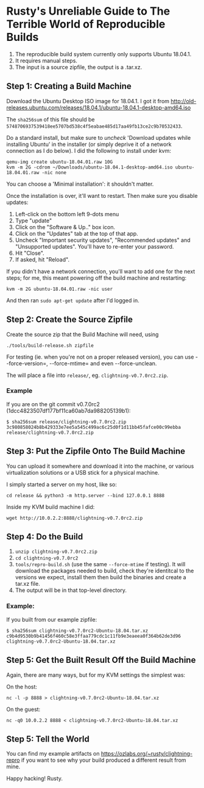 # Rusty's Unreliable Guide to The Terrible World of Reproducible Builds

1. The reproducible build system currently only supports Ubuntu 18.04.1.
2. It requires manual steps.
3. The input is a source zipfile, the output is a .tar.xz.

## Step 1: Creating a Build Machine

Download the Ubuntu Desktop ISO image for 18.04.1.  I got it from
http://old-releases.ubuntu.com/releases/18.04.1/ubuntu-18.04.1-desktop-amd64.iso

The `sha256sum` of this file should be
`5748706937539418ee5707bd538c4f5eabae485d17aa49fb13ce2c9b70532433`.

Do a standard install, but make sure to *uncheck* 'Download updates
while installing Ubuntu' in the installer (or simply deprive it of a
network connection as I do below).  I did the following to install under kvm:

	qemu-img create ubuntu-18.04.01.raw 10G
	kvm -m 2G -cdrom ~/Downloads/ubuntu-18.04.1-desktop-amd64.iso ubuntu-18.04.01.raw -nic none

You can choose a 'Minimal installation': it shouldn't matter.

Once the installation is over, it'll want to restart.  Then make sure you
disable updates:

1. Left-click on the bottom left 9-dots menu
2. Type "update"
3. Click on the "Software & Up.." box icon.
4. Click on the "Updates" tab at the top of that app.
5. Uncheck "Important security updates", "Recommended updates" and
   "Unsupported updates".  You'll have to re-enter your password.
6. Hit "Close".
7. If asked, hit "Reload".

If you didn't have a network connection, you'll want to add one for
the next steps; for me, this meant powering off the build machine and restarting:

	kvm -m 2G ubuntu-18.04.01.raw -nic user

And then ran `sudo apt-get update` after I'd logged in.

## Step 2: Create the Source Zipfile

Create the source zip that the Build Machine will need, using

	./tools/build-release.sh zipfile

For testing (ie. when you're not on a proper released version), you
can use --force-version=, --force-mtime= and even --force-unclean.

The will place a file into `release/`, eg. `clightning-v0.7.0rc2.zip`.

### Example

If you are on the git commit v0.7.0rc2 (1dcc4823507df177bf11ca60ab7da988205139b1):
```
$ sha256sum release/clightning-v0.7.0rc2.zip 
3c980858024b8b429333e7ee5a545c499ac6c25d0f1d11bb45fafce00c99ebba  release/clightning-v0.7.0rc2.zip
```

## Step 3: Put the Zipfile Onto The Build Machine

You can upload it somewhere and download it into the machine, or
various virtualization solutions or a USB stick for a physical machine.

I simply started a server on my host, like so:

	cd release && python3 -m http.server --bind 127.0.0.1 8888

Inside my KVM build machine I did:

	wget http://10.0.2.2:8888/clightning-v0.7.0rc2.zip


## Step 4: Do the Build

1. `unzip clightning-v0.7.0rc2.zip`
2. `cd clightning-v0.7.0rc2`
3. `tools/repro-build.sh` (use the same `--force-mtime` if testing).
   It will download the packages needed to build, check they're identitcal to the
   versions we expect, install them then build the binaries and create a tar.xz file.
4. The output will be in that top-level directory.

### Example:

If you built from our example zipfile:
```
$ sha256sum clightning-v0.7.0rc2-Ubuntu-18.04.tar.xz
c9b4d9530b9b41456f460c58e3ffaa779cdc1c11fb9e3eaeea0f364b62de3d96  clightning-v0.7.0rc2-Ubuntu-18.04.tar.xz
```


## Step 5: Get the Built Result Off the Build Machine

Again, there are many ways, but for my KVM settings the simplest was:

On the host:

	nc -l -p 8888 > clightning-v0.7.0rc2-Ubuntu-18.04.tar.xz

On the guest:

    nc -q0 10.0.2.2 8888 < clightning-v0.7.0rc2-Ubuntu-18.04.tar.xz 


## Step 5: Tell the World

You can find my example artifacts on https://ozlabs.org/~rusty/clightning-repro
if you want to see why your build produced a different result from mine.

Happy hacking!
Rusty.

